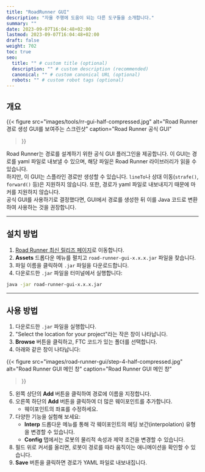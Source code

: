 ```yaml
---
title: "RoadRunner GUI"
description: "자율 주행에 도움이 되는 다른 도구들을 소개합니다."
summary: ""
date: 2023-09-07T16:04:48+02:00
lastmod: 2023-09-07T16:04:48+02:00
draft: false
weight: 702
toc: true
seo:
  title: "" # custom title (optional)
  description: "" # custom description (recommended)
  canonical: "" # custom canonical URL (optional)
  robots: "" # custom robot tags (optional)
---
```

## 개요

{{< figure
src="images/tools/rr-gui-half-compressed.jpg"
alt="Road Runner 경로 생성 GUI를 보여주는 스크린샷"
caption="Road Runner 공식 GUI"
>}}

Road Runner는 경로를 설계하기 위한 공식 GUI 플러그인을 제공합니다. 이 GUI는 경로를 yaml 파일로 내보낼 수 있으며, 해당 파일은 Road Runner 라이브러리가 읽을 수 있습니다.  
하지만, 이 GUI는 스플라인 경로만 생성할 수 있습니다. `lineTo`나 상대 이동(`strafe()`, `forward()` 등)은 지원하지 않습니다. 또한, 경로가 yaml 파일로 내보내지기 때문에 마커를 지원하지 않습니다.  
공식 GUI를 사용하기로 결정했다면, GUI에서 경로를 생성한 뒤 이를 Java 코드로 변환하여 사용하는 것을 권장합니다.

---

## 설치 방법

1. [Road Runner 최신 릴리즈 페이지](https://github.com/acmerobotics/road-runner/releases/tag/v0.5.6)로 이동합니다.
2. **Assets** 드롭다운 메뉴를 펼치고 `road-runner-gui-x.x.x.jar` 파일을 찾습니다.
3. 파일 이름을 클릭하여 `.jar` 파일을 다운로드합니다.
4. 다운로드한 `.jar` 파일을 터미널에서 실행합니다:

```bash
java -jar road-runner-gui-x.x.x.jar
```

---

## 사용 방법

1. 다운로드한 `.jar` 파일을 실행합니다.
2. "Select the location for your project"라는 작은 창이 나타납니다.
3. **Browse** 버튼을 클릭하고, FTC 코드가 있는 폴더를 선택합니다.
4. 아래와 같은 창이 나타납니다:

{{< figure
src="images/road-runner-gui/step-4-half-compressed.jpg"
alt="Road Runner GUI 메인 창"
caption="Road Runner GUI 메인 창"
>}}

5. 왼쪽 상단의 **Add** 버튼을 클릭하여 경로에 이름을 지정합니다.
6. 오른쪽 하단의 **Add** 버튼을 클릭하여 더 많은 웨이포인트를 추가합니다.
    - 웨이포인트의 좌표를 수정하세요.
7. 다양한 기능을 실험해 보세요:
    - **Interp** 드롭다운 메뉴를 통해 각 웨이포인트의 헤딩 보간(interpolation) 유형을 변경할 수 있습니다.
    - **Config** 탭에서는 로봇의 물리적 속성과 제약 조건을 변경할 수 있습니다.
8. 필드 위로 커서를 올리면, 로봇이 경로를 따라 움직이는 애니메이션을 확인할 수 있습니다.
9. **Save** 버튼을 클릭하면 경로가 YAML 파일로 내보내집니다.
